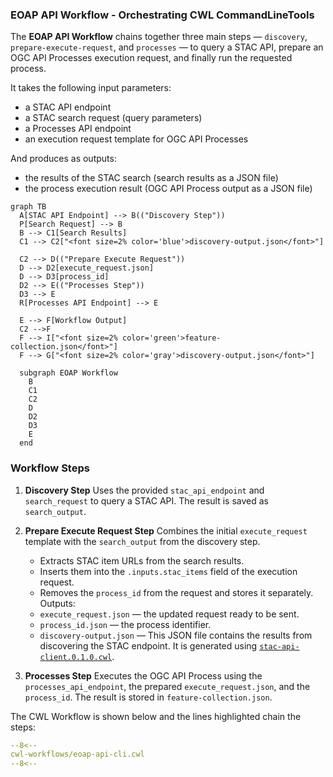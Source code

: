 ### EOAP API Workflow - Orchestrating CWL CommandLineTools
The **EOAP API Workflow** chains together three main steps — `discovery`, `prepare-execute-request`, and `processes` — to query a STAC API, prepare an OGC API Processes execution request, and finally run the requested process.

It takes the following input parameters:

* a STAC API endpoint
* a STAC search request (query parameters)
* a Processes API endpoint
* an execution request template for OGC API Processes

And produces as outputs:

* the results of the STAC search (search results as a JSON file)
* the process execution result (OGC API Process output as a JSON file)

```mermaid
graph TB
  A[STAC API Endpoint] --> B(("Discovery Step"))
  P[Search Request] --> B
  B --> C1[Search Results]
  C1 --> C2["<font size=2% color='blue'>discovery-output.json</font>"]

  C2 --> D(("Prepare Execute Request"))
  D --> D2[execute_request.json]
  D --> D3[process_id]
  D2 --> E(("Processes Step"))
  D3 --> E
  R[Processes API Endpoint] --> E

  E --> F[Workflow Output]
  C2 -->F
  F --> I["<font size=2% color='green'>feature-collection.json</font>"] 
  F --> G["<font size=2% color='gray'>discovery-output.json</font>"]
   
  subgraph EOAP Workflow
    B
    C1
    C2
    D
    D2
    D3
    E
  end
```

### Workflow Steps

1. **Discovery Step**
   Uses the provided `stac_api_endpoint` and `search_request` to query a STAC API. The result is saved as `search_output`.

2. **Prepare Execute Request Step**
   Combines the initial `execute_request` template with the `search_output` from the discovery step.

   * Extracts STAC item URLs from the search results.
   * Inserts them into the `.inputs.stac_items` field of the execution request.
   * Removes the `process_id` from the request and stores it separately.
     Outputs:
  
   - `execute_request.json` — the updated request ready to be sent.
   - `process_id.json` — the process identifier.
   - `discovery-output.json` — This JSON file contains the results from discovering the STAC endpoint. It is generated using [`stac-api-client.0.1.0.cwl`](https://github.com/eoap/schemas/releases/download/0.1.0/stac-api-client.0.1.0.cwl).



3. **Processes Step**
   Executes the OGC API Process using the `processes_api_endpoint`, the prepared `execute_request.json`, and the `process_id`. The result is stored in `feature-collection.json`.



The CWL Workflow is shown below and the lines highlighted chain the steps:

```yaml linenums="1" title="eoap-api-cli.cwl"
--8<--
cwl-workflows/eoap-api-cli.cwl
--8<--
```

